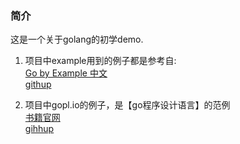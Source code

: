 ### 简介
这是一个关于golang的初学demo.   

1. 项目中example用到的例子都是参考自:  
[Go by Example 中文](https://books.studygolang.com/gobyexample/)  
[githup](https://github.com/xg-wang/gobyexample/tree/master/examples)

2. 项目中gopl.io的例子，是【go程序设计语言】的范例  
[书籍官网](http://www.gopl.io/)  
[gihhup](https://github.com/adonovan/gopl.io/)